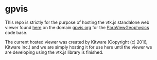 # gpvis
This repo is strictly for the purpose of hosting the vtk.js standalone web viewer found [here](https://kitware.github.io/vtk-js/examples/StandaloneSceneLoader.html) on the domain [gpvis.org](http://gpvis.org) for the [ParaViewGeophysics](https://github.com/banesullivan/ParaViewGeophysics) code base.

The current hosted viewer was created by Kitware (Copyright (c) 2016, Kitware Inc.) and we are simply hosting it for use here until the viewer we are developing using the vtk.js library is finished.

